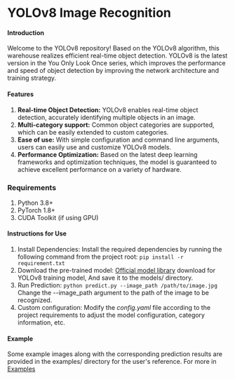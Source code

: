 # YOLOv8 Image Recognition

#### Introduction
Welcome to the YOLOv8 repository! Based on the YOLOv8 algorithm, this warehouse realizes efficient real-time object detection. YOLOv8 is the latest version in the You Only Look Once series, which improves the performance and speed of object detection by improving the network architecture and training strategy.

#### Features
1. **Real-time Object Detection:** YOLOv8 enables real-time object detection, accurately identifying multiple objects in an image.
2. **Multi-category support:**  Common object categories are supported, which can be easily extended to custom categories.
3. **Ease of use:** With simple configuration and command line arguments, users can easily use and customize YOLOv8 models.
4. **Performance Optimization:** Based on the latest deep learning frameworks and optimization techniques, the model is guaranteed to achieve excellent performance on a variety of hardware.

### Requirements

1. Python 3.8+
2. PyTorch 1.8+
3. CUDA Toolkit (if using GPU)

#### Instructions for Use

1. Install Dependencies: Install the required dependencies by running the following command from the project root:
`pip install -r requirement.txt`
2. Download the pre-trained model: [Official model library](https://docs.ultralytics.com/models/yolov8/#supported-tasks-and-modes) download for YOLOv8 training model, And save it to the models/ directory.
2. Run Prediction:
`python predict.py --image_path /path/to/image.jpg` Change the --image_path argument to the path of the image to be recognized.
3. Custom configuration: Modify the _config.yaml_ file according to the project requirements to adjust the model configuration, category information, etc.

#### Example

Some example images along with the corresponding prediction results are provided in the examples/ directory for the user's reference.
For more in [Examples](https://docs.ultralytics.com/modes/predict/)

